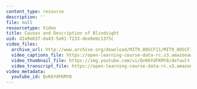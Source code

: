 ```yaml
---
content_type: resource
description: ''
file: null
resourcetype: Video
title: Causes and Description of Blindsight
uid: d2a9e637-da43-5e81-f233-dea9ebc1375c
video_files:
  archive_url: http://www.archive.org/download/MIT9.00SCF11/MIT9_00SCF11_lec08_300k.mp4
  video_captions_file: https://open-learning-course-data-rc.s3.amazonaws.com/9-00sc-introduction-to-psychology-fall-2011/7dbcf490cf05576f8bc28b00a7458991_QvK6YdFKMY8.vtt
  video_thumbnail_file: https://img.youtube.com/vi/QvK6YdFKMY8/default.jpg
  video_transcript_file: https://open-learning-course-data-rc.s3.amazonaws.com/9-00sc-introduction-to-psychology-fall-2011/0b581ec868eac5a3208766ad1c5f61cf_QvK6YdFKMY8.pdf
video_metadata:
  youtube_id: QvK6YdFKMY8
---
```

